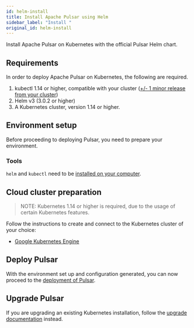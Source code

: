 ```yaml
---
id: helm-install
title: Install Apache Pulsar using Helm
sidebar_label: "Install "
original_id: helm-install
---
```


Install Apache Pulsar on Kubernetes with the official Pulsar Helm chart.

## Requirements

In order to deploy Apache Pulsar on Kubernetes, the following are required.

1. kubectl 1.14 or higher, compatible with your cluster ([+/- 1 minor release from your cluster](https://kubernetes.io/docs/tasks/tools/install-kubectl/#before-you-begin))
2. Helm v3 (3.0.2 or higher)
3. A Kubernetes cluster, version 1.14 or higher.

## Environment setup

Before proceeding to deploying Pulsar, you need to prepare your environment.

### Tools

`helm` and `kubectl` need to be [installed on your computer](helm-tools.md).

## Cloud cluster preparation

> NOTE: Kubernetes 1.14 or higher is required, due to the usage of certain Kubernetes features.

Follow the instructions to create and connect to the Kubernetes cluster of your choice:

- [Google Kubernetes Engine](helm-prepare.md#google-kubernetes-engine)

## Deploy Pulsar

With the environment set up and configuration generated, you can now proceed to the [deployment of Pulsar](helm-deploy.md).

## Upgrade Pulsar

If you are upgrading an existing Kubernetes installation, follow the [upgrade documentation](helm-upgrade.md) instead.
